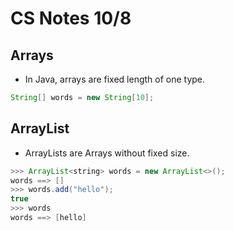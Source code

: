 # CS Notes 10/8

## Arrays

- In Java, arrays are fixed length of one type.

```java
String[] words = new String[10];
```

## ArrayList

- ArrayLists are Arrays without fixed size.

```java
>>> ArrayList<string> words = new ArrayList<>();
words ==> []
>>> words.add("hello");
true
>>> words
words ==> [hello]
```
